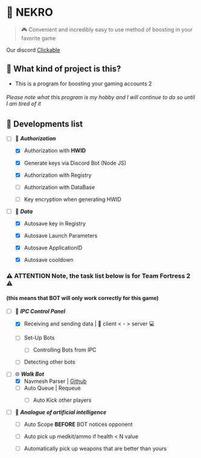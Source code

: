 # 👾 NEKRO

>🎮 Convenient and incredibly easy to use method of boosting in your favorite game

Our discord [Clickable](https://discord.gg/3cSp2Zt2C6)

## 🌌 What kind of project is this?
- This is a program for boosting your gaming accounts
2

###### Please note what this program is my hobby and I will continue to do so until I am tired of it
	
## 📝 Developments list
	
- [ ] 🔐 **_Authorization_**
	- [X] Authorization with **HWID**
	- [X] Generate keys via Discord Bot (Node JS)
	- [X] Authorization with Registry
	- [ ] Authorization with DataBase
	- [ ] Key encryption when generating HWID
	
	
- [ ] 💾 **_Data_**
	- [X] Autosave key in Registry
	- [X] Autosave Launch Parameters
	- [X] Autosave ApplicationID
	- [X] Autosave cooldown
	

### ⚠ ATTENTION Note, the task list below is for Team Fortress 2 ⚠
#### (this means that BOT will only work correctly for this game)

- [ ] 📡 **_IPC Control Panel_**
    - [X] Receiving and sending data 	|	 🔌 client < - > server 💻
    - [ ] Set-Up Bots
		 - [ ] Controlling Bots from IPC
	- [ ] Detecting other bots


- [ ] 🌐 **_Walk Bot_**
    - [X] Navmesh Parser | [Github](https://github.com/forceinline/navmesh-parser)
    - [ ] Auto Queue | Requeue
		- [ ] Auto Kick other players
		
		
- [ ] 🔧 **_Analogue of artificial intelligence_**
	- [ ] Auto Scope **BEFORE** BOT notices opponent
	- [ ] Auto pick up medkit/ammo if health < N value
	- [ ] Automatically pick up weapons that are better than yours


